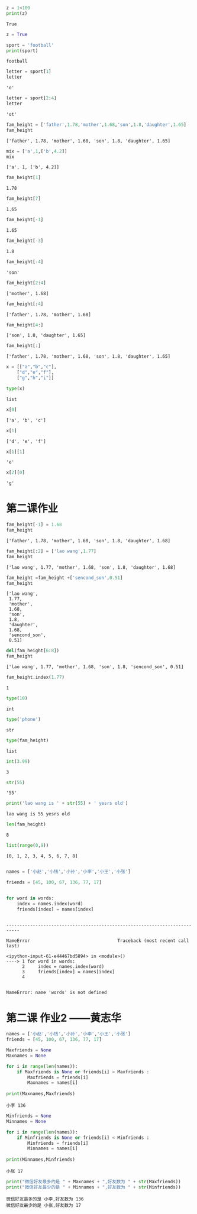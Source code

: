 

```python
z = 1<100
print(z)
```

    True



```python
z = True
```


```python
sport = 'football'
print(sport)
```

    football



```python
letter = sport[1]
letter
```




    'o'




```python
letter = sport[2:4]
letter
```




    'ot'




```python
fam_height = ['father',1.78,'mother',1.68,'son',1.8,'daughter',1.65]
fam_height
```




    ['father', 1.78, 'mother', 1.68, 'son', 1.8, 'daughter', 1.65]




```python
mix = ['a',1,['b',4.2]]
mix
```




    ['a', 1, ['b', 4.2]]




```python
fam_height[1]
```




    1.78




```python
fam_height[7]
```




    1.65




```python
fam_height[-1]
```




    1.65




```python
fam_height[-3]
```




    1.8




```python
fam_height[-4]
```




    'son'




```python
fam_height[2:4]
```




    ['mother', 1.68]




```python
fam_height[:4]
```




    ['father', 1.78, 'mother', 1.68]




```python
fam_height[4:]
```




    ['son', 1.8, 'daughter', 1.65]




```python
fam_height[:]
```




    ['father', 1.78, 'mother', 1.68, 'son', 1.8, 'daughter', 1.65]




```python
x = [["a","b","c"],
    ["d","e","f"],
    ["g","h","i"]]
```


```python
type(x)
```




    list




```python
x[0]
```




    ['a', 'b', 'c']




```python
x[1]
```




    ['d', 'e', 'f']




```python
x[1][1]
```




    'e'




```python
x[2][0]
```




    'g'



# 第二课作业


```python
fam_height[-1] = 1.68
fam_height
```




    ['father', 1.78, 'mother', 1.68, 'son', 1.8, 'daughter', 1.68]




```python
fam_height[:2] = ['lao wang',1.77]
fam_height
```




    ['lao wang', 1.77, 'mother', 1.68, 'son', 1.8, 'daughter', 1.68]




```python
fam_height =fam_height +['sencond_son',0.51]
fam_height
```




    ['lao wang',
     1.77,
     'mother',
     1.68,
     'son',
     1.8,
     'daughter',
     1.68,
     'sencond_son',
     0.51]




```python
del(fam_height[6:8])
fam_height
```




    ['lao wang', 1.77, 'mother', 1.68, 'son', 1.8, 'sencond_son', 0.51]




```python
fam_height.index(1.77)
```




    1




```python
type(10)
```




    int




```python
type('phone')
```




    str




```python
type(fam_height)
```




    list




```python
int(3.99)
```




    3




```python
str(55)
```




    '55'




```python
print('lao wang is ' + str(55) + ' yesrs old')
```

    lao wang is 55 yesrs old



```python
len(fam_height)
```




    8




```python
list(range(0,9))
```




    [0, 1, 2, 3, 4, 5, 6, 7, 8]




```python

```


```python
names = ['小赵','小钱','小孙','小李','小王','小张']
```


```python
friends = [45, 100, 67, 136, 77, 17]
```


```python

```


```python
for word in words:
    index = names.index(word)
    friends[index] = names[index]
    

```


    ---------------------------------------------------------------------------

    NameError                                 Traceback (most recent call last)

    <ipython-input-61-e44467bd5894> in <module>()
    ----> 1 for word in words:
          2     index = names.index(word)
          3     friends[index] = names[index]
          4 


    NameError: name 'words' is not defined


# 第二课 作业2 ——黄志华


```python
names = ['小赵','小钱','小孙','小李','小王','小张']
friends = [45, 100, 67, 136, 77, 17]
```


```python
Maxfriends = None
Maxnames = None

for i in range(len(names)):
    if Maxfriends is None or friends[i] > Maxfriends :
        Maxfriends = friends[i]
        Maxnames = names[i]
        
print(Maxnames,Maxfriends)
```

    小李 136



```python
Minfriends = None
Minnames = None

for i in range(len(names)):
    if Minfriends is None or friends[i] < Minfriends :
        Minfriends = friends[i]
        Minnames = names[i]
        
print(Minnames,Minfriends)
```

    小张 17



```python
print("微信好友最多的是 " + Maxnames + ",好友数为 " + str(Maxfriends))
print("微信好友最少的是 " + Minnames + ",好友数为 " + str(Minfriends))
```

    微信好友最多的是 小李,好友数为 136
    微信好友最少的是 小张,好友数为 17

